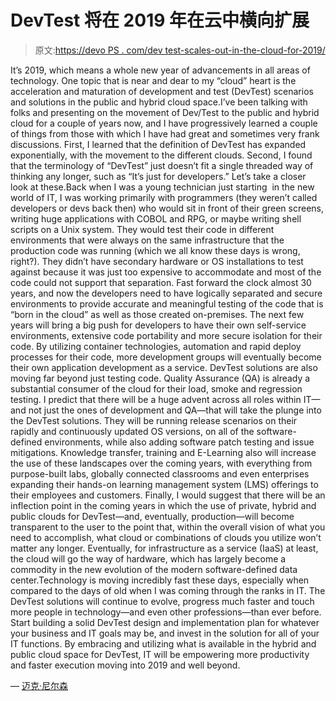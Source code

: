# DevTest 将在 2019 年在云中横向扩展

> 原文:[https://devo PS . com/dev test-scales-out-in-the-cloud-for-2019/](https://devops.com/devtest-scales-out-in-the-cloud-for-2019/)

It’s 2019, which means a whole new year of advancements in all areas of technology. One topic that is near and dear to my “cloud” heart is the acceleration and maturation of development and test (DevTest) scenarios and solutions in the public and hybrid cloud space.I’ve been talking with folks and presenting on the movement of Dev/Test to the public and hybrid cloud for a couple of years now, and I have progressively learned a couple of things from those with which I have had great and sometimes very frank discussions. First, I learned that the definition of DevTest has expanded exponentially, with the movement to the different clouds. Second, I found that the terminology of “DevTest” just doesn’t fit a single threaded way of thinking any longer, such as “It’s just for developers.” Let’s take a closer look at these.Back when I was a young technician just starting  in the new world of IT, I was working primarily with programmers (they weren’t called developers or devs back then) who would sit in front of their green screens, writing huge applications with COBOL and RPG, or maybe writing shell scripts on a Unix system. They would test their code in different environments that were always on the same infrastructure that the production code was running (which we all know these days is wrong, right?). They didn’t have secondary hardware or OS installations to test against because it was just too expensive to accommodate and most of the code could not support that separation. Fast forward the clock almost 30 years, and now the developers need to have logically separated and secure environments to provide accurate and meaningful testing of the code that is “born in the cloud” as well as those created on-premises. The next few years will bring a big push for developers to have their own self-service environments, extensive code portability and more secure isolation for their code. By utilizing container technologies, automation and rapid deploy processes for their code, more development groups will eventually become their own application development as a service. DevTest solutions are also moving far beyond just testing code. Quality Assurance (QA) is already a substantial consumer of the cloud for their load, smoke and regression testing. I predict that there will be a huge advent across all roles within IT—and not just the ones of development and QA—that will take the plunge into the DevTest solutions. They will be running release scenarios on their rapidly and continuously updated OS versions, on all of the software-defined environments, while also adding software patch testing and issue mitigations. Knowledge transfer, training and E-Learning also will increase the use of these landscapes over the coming years, with everything from purpose-built labs, globally connected classrooms and even enterprises expanding their hands-on learning management system (LMS) offerings to their employees and customers. Finally, I would suggest that there will be an inflection point in the coming years in which the use of private, hybrid and public clouds for DevTest—and, eventually, production—will become transparent to the user to the point that, within the overall vision of what you need to accomplish, what cloud or combinations of clouds you utilize won’t matter any longer. Eventually, for infrastructure as a service (IaaS) at least, the cloud will go the way of hardware, which has largely become a commodity in the new evolution of the modern software-defined data center.Technology is moving incredibly fast these days, especially when compared to the days of old when I was coming through the ranks in IT. The DevTest solutions will continue to evolve, progress much faster and touch more people in technology—and even other professions—than ever before. Start building a solid DevTest design and implementation plan for whatever your business and IT goals may be, and invest in the solution for all of your IT functions. By embracing and utilizing what is available in the hybrid and public cloud space for DevTest, IT will be empowering more productivity and faster execution moving into 2019 and well beyond.

— [迈克·尼尔森](https://devops.com/author/mike-nelson/)
